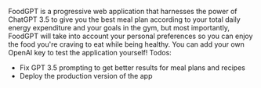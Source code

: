 FoodGPT is a progressive web application that harnesses the power of ChatGPT 3.5 to give you the best meal plan according to your total daily energy expenditure and your goals in the gym, but most importantly, FoodGPT will take into account your personal preferences so you can enjoy the food you're craving to eat while being healthy.
You can add your own OpenAI key to test the application yourself!
Todos:
- Fix GPT 3.5 prompting to get better results for meal plans and recipes
- Deploy the production version of the app
